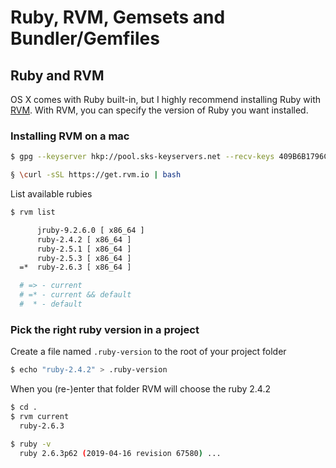# Ruby, RVM, Gemsets and Bundler/Gemfiles

## Ruby and RVM
 
OS X comes with Ruby built-in, but I highly recommend installing Ruby with [RVM](http://rvm.io). With RVM, you can specify the version of Ruby you want installed.


### Installing RVM on a mac
```bash
$ gpg --keyserver hkp://pool.sks-keyservers.net --recv-keys 409B6B1796C275462A1703113804BB82D39DC0E3 7D2BAF1CF37B13E2069D6956105BD0E739499BDB

§ \curl -sSL https://get.rvm.io | bash
```

List available rubies

```bash
$ rvm list

      jruby-9.2.6.0 [ x86_64 ]
      ruby-2.4.2 [ x86_64 ]
      ruby-2.5.1 [ x86_64 ]
      ruby-2.5.3 [ x86_64 ]
  =*  ruby-2.6.3 [ x86_64 ]

  # => - current
  # =* - current && default
  #  * - default
```

### Pick the right ruby version in a project

Create a file named `.ruby-version` to the root of your project folder

```bash 
$ echo "ruby-2.4.2" > .ruby-version
```

When you (re-)enter that folder RVM will choose the ruby 2.4.2

```bash
$ cd .
$ rvm current
  ruby-2.6.3
```

```bash
$ ruby -v
  ruby 2.6.3p62 (2019-04-16 revision 67580) ...
```

